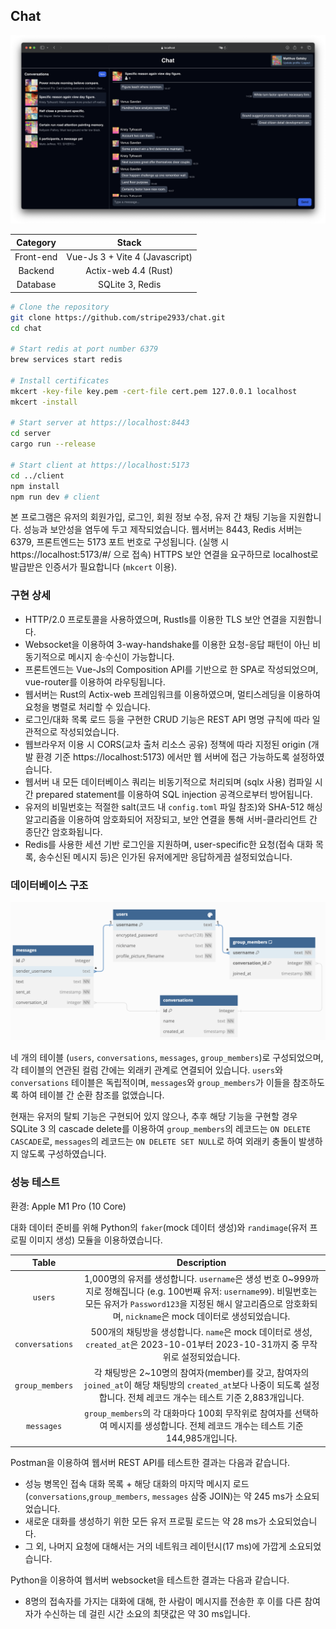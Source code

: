 ## Chat

![Chat screenshot](screenshot/chat.png)

|Category|Stack|
|:---:|:---:|
|Front-end|Vue-Js 3 + Vite 4 (Javascript)|
|Backend|Actix-web 4.4 (Rust)|
|Database|SQLite 3, Redis|

```sh
# Clone the repository
git clone https://github.com/stripe2933/chat.git
cd chat

# Start redis at port number 6379
brew services start redis

# Install certificates
mkcert -key-file key.pem -cert-file cert.pem 127.0.0.1 localhost
mkcert -install

# Start server at https://localhost:8443
cd server
cargo run --release

# Start client at https://localhost:5173
cd ../client
npm install
npm run dev # client
```

본 프로그램은 유저의 회원가입, 로그인, 회원 정보 수정, 유저 간 채팅 기능을 지원합니다. 성능과 보안성을 염두에 두고 제작되었습니다. 웹서버는 8443, Redis 서버는 6379, 프론트엔드는 5173 포트 번호로 구성됩니다. (실행 시 https://localhost:5173/#/ 으로 접속) HTTPS 보안 연결을 요구하므로 localhost로 발급받은 인증서가 필요합니다 (`mkcert` 이용).

### 구현 상세

- HTTP/2.0 프로토콜을 사용하였으며, Rustls를 이용한 TLS 보안 연결을 지원합니다.
- Websocket을 이용하여 3-way-handshake를 이용한 요청-응답 패턴이 아닌 비동기적으로 메시지 송·수신이 가능합니다.
- 프론트엔드는 Vue-Js의 Composition API를 기반으로 한 SPA로 작성되었으며, vue-router를 이용하여 라우팅됩니다.
- 웹서버는 Rust의 Actix-web 프레임워크를 이용하였으며, 멀티스레딩을 이용하여 요청을 병렬로 처리할 수 있습니다.
- 로그인/대화 목록 로드 등을 구현한 CRUD 기능은 REST API 명명 규칙에 따라 일관적으로 작성되었습니다.
- 웹브라우저 이용 시 CORS(교차 출처 리소스 공유) 정책에 따라 지정된 origin (개발 환경 기준 https://localhost:5173) 에서만 웹 서버에 접근 가능하도록 설정하였습니다.
- 웹서버 내 모든 데이터베이스 쿼리는 비동기적으로 처리되며 (sqlx 사용) 컴파일 시간 prepared statement를 이용하여 SQL injection 공격으로부터 방어됩니다.
- 유저의 비밀번호는 적절한 salt(코드 내 `config.toml` 파일 참조)와 SHA-512 해싱 알고리즘을 이용하여 암호화되어 저장되고, 보안 연결을 통해 서버-클라리언트 간 종단간 암호화됩니다.
- Redis를 사용한 세션 기반 로그인을 지원하며, user-specific한 요청(접속 대화 목록, 송수신된 메시지 등)은 인가된 유저에게만 응답하게끔 설정되었습니다.

### 데이터베이스 구조

![Chat database structure](screenshot/chat-database-structure.png)

네 개의 테이블 (`users`, `conversations`, `messages`, `group_members`)로 구성되었으며, 각 테이블의 연관된 컬럼 간에는 외래키 관계로 연결되어 있습니다. `users`와 `conversations` 테이블은 독립적이며, `messages`와 `group_members`가 이들을 참조하도록 하여 테이블 간 순환 참조를 없앴습니다.

현재는 유저의 탈퇴 기능은 구현되어 있지 않으나, 추후 해당 기능을 구현할 경우 SQLite 3 의 cascade delete를 이용하여 `group_members`의 레코드는 `ON DELETE CASCADE`로, `messages`의 레코드는 `ON DELETE SET NULL`로 하여 외래키 충돌이 발생하지 않도록 구성하였습니다.

### 성능 테스트

환경: Apple M1 Pro (10 Core)

대화 데이터 준비를 위해 Python의 `faker`(mock 데이터 생성)와 `randimage`(유저 프로필 이미지 생성) 모듈을 이용하였습니다.

|Table|Description|
|:---:|:---:|
|`users`|1,000명의 유저를 생성합니다. `username`은 생성 번호 0~999까지로 정해집니다 (e.g. 100번째 유저: `username99`). 비밀번호는 모든 유저가 `Password123`을 지정된 해시 알고리즘으로 암호화되며, `nickname`은 mock 데이터로 생성되었습니다.|
|`conversations`|500개의 채팅방을 생성합니다. `name`은 mock 데이터로 생성, `created_at`은 2023-10-01부터 2023-10-31까지 중 무작위로 설정되었습니다.|
|`group_members`|각 채팅방은 2~10명의 참여자(member)를 갖고, 참여자의 `joined_at`이 해당 채팅방의 `created_at`보다 나중이 되도록 설정합니다. 전체 레코드 개수는 테스트 기준 2,883개입니다.|
|`messages`|`group_members`의 각 대화마다 100회 무작위로 참여자를 선택하여 메시지를 생성합니다. 전체 레코드 개수는 테스트 기준 144,985개입니다.|

Postman을 이용하여 웹서버 REST API를 테스트한 결과는 다음과 같습니다.

- 성능 병목인 접속 대화 목록 + 해당 대화의 마지막 메시지 로드 (`conversations`,`group_members`, `messages` 삼중 JOIN)는 약 245 ms가 소요되었습니다.
- 새로운 대화를 생성하기 위한 모든 유저 프로필 로드는 약 28 ms가 소요되었습니다.
- 그 외, 나머지 요청에 대해서는 거의 네트워크 레이턴시(17 ms)에 가깝게 소요되었습니다.

Python을 이용하여 웹서버 websocket을 테스트한 결과는 다음과 같습니다.
- 8명의 접속자를 가지는 대화에 대해, 한 사람이 메시지를 전송한 후 이를 다른 참여자가 수신하는 데 걸린 시간 소요의 최댓값은 약 30 ms입니다.